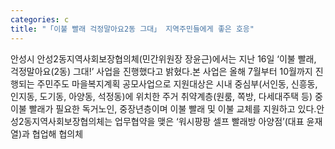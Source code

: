 ```yaml
---
categories: c
title: "「이불 빨래 걱정말아요2동 그대」 지역주민들에게 좋은 호응"
---
```

안성시 안성2동지역사회보장협의체(민간위원장 장윤근)에서는 지난 16일 ‘이불 빨래, 걱정말아요(2동) 그대!’ 사업을 진행했다고 밝혔다.본 사업은 올해 7월부터 10월까지 진행되는 주민주도 마을복지계획 공모사업으로 지원대상은 시내 중심부(서인동, 신흥동, 인지동, 도기동, 아양동, 석정동)에 위치한 주거 취약계층(원룸, 쪽방, 다세대주택 등) 중 이불 빨래가 필요한 독거노인, 중장년층이며 이불 빨래 및 이불 교체를 지원하고 있다.안성2동지역사회보장협의체는 업무협약을 맺은 ‘워시팡팡 셀프 빨래방 아양점’(대표 윤재열)과 협업해 협의체
